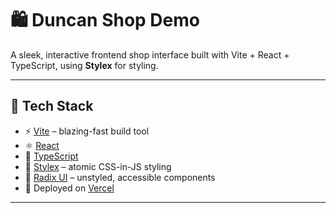# 🛍️ Duncan Shop Demo

A sleek, interactive frontend shop interface built with Vite + React + TypeScript, using **Stylex** for styling.

---

## 🚀 Tech Stack

- ⚡️ [Vite](https://vitejs.dev/) – blazing-fast build tool
- ⚛️ [React](https://reactjs.org/)
- 🧠 [TypeScript](https://www.typescriptlang.org/)
- 🎨 [Stylex](https://stylexjs.com/) – atomic CSS-in-JS styling
- 🧩 [Radix UI](https://www.radix-ui.com/) – unstyled, accessible components
- 🎯 Deployed on [Vercel](https://vercel.com)

---